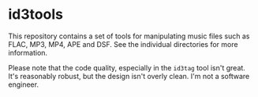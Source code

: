 # id3tools

This repository contains a set of tools for manipulating music files such as FLAC, MP3, MP4, APE and DSF.
See the individual directories for more information.

Please note that the code quality, especially in the `id3tag` tool isn't great. It's reasonably robust, but the design isn't overly clean. I'm not a software engineer.
